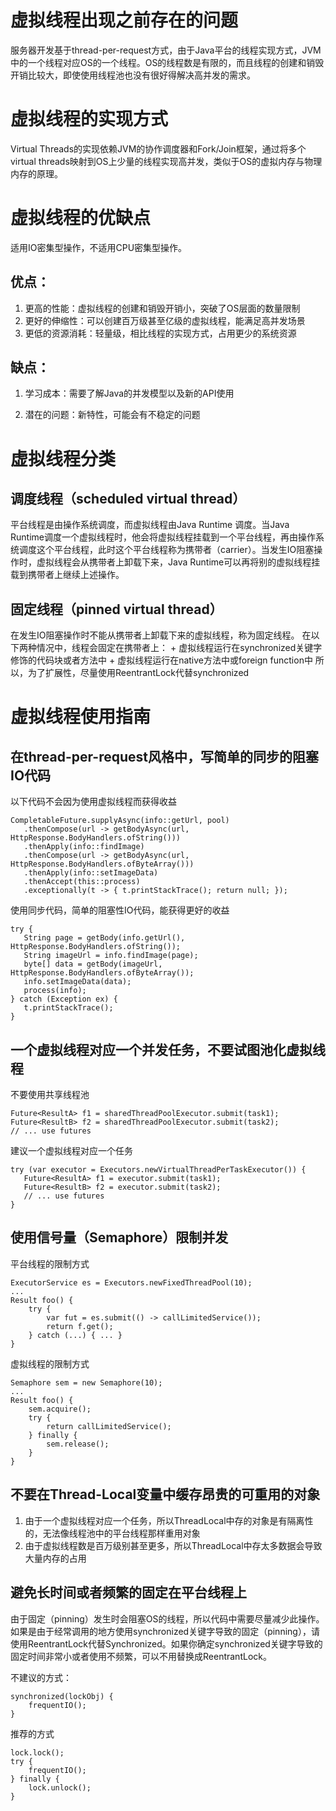 # 虚拟线程出现之前存在的问题

服务器开发基于thread-per-request方式，由于Java平台的线程实现方式，JVM中的一个线程对应OS的一个线程。OS的线程数是有限的，而且线程的创建和销毁开销比较大，即使使用线程池也没有很好得解决高并发的需求。

# 虚拟线程的实现方式

Virtual Threads的实现依赖JVM的协作调度器和Fork/Join框架，通过将多个virtual threads映射到OS上少量的线程实现高并发，类似于OS的虚拟内存与物理内存的原理。

# 虚拟线程的优缺点
适用IO密集型操作，不适用CPU密集型操作。
## 优点：

1. 更高的性能：虚拟线程的创建和销毁开销小，突破了OS层面的数量限制
2. 更好的伸缩性：可以创建百万级甚至亿级的虚拟线程，能满足高并发场景
3. 更低的资源消耗：轻量级，相比线程的实现方式，占用更少的系统资源

## 缺点：

1. 学习成本：需要了解Java的并发模型以及新的API使用

2. 潜在的问题：新特性，可能会有不稳定的问题

# 虚拟线程分类
## 调度线程（scheduled virtual thread）
平台线程是由操作系统调度，而虚拟线程由Java Runtime 调度。当Java Runtime调度一个虚拟线程时，他会将虚拟线程挂载到一个平台线程，再由操作系统调度这个平台线程，此时这个平台线程称为携带者（carrier）。当发生IO阻塞操作时，虚拟线程会从携带者上卸载下来，Java Runtime可以再将别的虚拟线程挂载到携带者上继续上述操作。
## 固定线程（pinned virtual thread）
在发生IO阻塞操作时不能从携带者上卸载下来的虚拟线程，称为固定线程。
在以下两种情况中，线程会固定在携带者上：
	+ 虚拟线程运行在synchronized关键字修饰的代码块或者方法中
	+ 虚拟线程运行在native方法中或foreign function中
所以，为了扩展性，尽量使用ReentrantLock代替synchronized

# 虚拟线程使用指南

## 在thread-per-request风格中，写简单的同步的阻塞IO代码
以下代码不会因为使用虚拟线程而获得收益
```
CompletableFuture.supplyAsync(info::getUrl, pool)
   .thenCompose(url -> getBodyAsync(url, HttpResponse.BodyHandlers.ofString()))
   .thenApply(info::findImage)
   .thenCompose(url -> getBodyAsync(url, HttpResponse.BodyHandlers.ofByteArray()))
   .thenApply(info::setImageData)
   .thenAccept(this::process)
   .exceptionally(t -> { t.printStackTrace(); return null; });
```
使用同步代码，简单的阻塞性IO代码，能获得更好的收益
```
try {
   String page = getBody(info.getUrl(), HttpResponse.BodyHandlers.ofString());
   String imageUrl = info.findImage(page);
   byte[] data = getBody(imageUrl, HttpResponse.BodyHandlers.ofByteArray());   
   info.setImageData(data);
   process(info);
} catch (Exception ex) {
   t.printStackTrace();
}
```
## 一个虚拟线程对应一个并发任务，不要试图池化虚拟线程
不要使用共享线程池
```
Future<ResultA> f1 = sharedThreadPoolExecutor.submit(task1);
Future<ResultB> f2 = sharedThreadPoolExecutor.submit(task2);
// ... use futures
```
建议一个虚拟线程对应一个任务
```
try (var executor = Executors.newVirtualThreadPerTaskExecutor()) {
   Future<ResultA> f1 = executor.submit(task1);
   Future<ResultB> f2 = executor.submit(task2);
   // ... use futures
}
```
## 使用信号量（Semaphore）限制并发
平台线程的限制方式
```
ExecutorService es = Executors.newFixedThreadPool(10);
...
Result foo() {
    try {
        var fut = es.submit(() -> callLimitedService());
        return f.get();
    } catch (...) { ... }
}
```
虚拟线程的限制方式
```
Semaphore sem = new Semaphore(10);
...
Result foo() {
    sem.acquire();
    try {
        return callLimitedService();
    } finally {
        sem.release();
    }
}
```

## 不要在Thread-Local变量中缓存昂贵的可重用的对象
1. 由于一个虚拟线程对应一个任务，所以ThreadLocal中存的对象是有隔离性的，无法像线程池中的平台线程那样重用对象
2. 由于虚拟线程数是百万级别甚至更多，所以ThreadLocal中存太多数据会导致大量内存的占用

## 避免长时间或者频繁的固定在平台线程上
由于固定（pinning）发生时会阻塞OS的线程，所以代码中需要尽量减少此操作。
如果是由于经常调用的地方使用synchronized关键字导致的固定（pinning），请使用ReentrantLock代替Synchronized。如果你确定synchronized关键字导致的固定时间非常小或者使用不频繁，可以不用替换成ReentrantLock。

不建议的方式：
```
synchronized(lockObj) {
    frequentIO();
}
```

推荐的方式
```
lock.lock();
try {
    frequentIO();
} finally {
    lock.unlock();
}
```